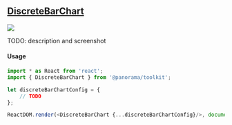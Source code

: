 ## [DiscreteBarChart](./src/DiscreteBarChart)

<a href='./src/DiscreteBarChart/DiscreteBarChart.jsx'><img src='https://cloud.githubusercontent.com/assets/1127259/11770147/743ed722-a1ac-11e5-87ab-5d4b9ea673e9.png'></a>

TODO: description and screenshot


#### Usage
```js
import * as React from 'react';
import { DiscreteBarChart } from '@panorama/toolkit';

let discreteBarChartConfig = {
	// TODO
};

ReactDOM.render(<DiscreteBarChart {...discreteBarChartConfig}/>, document.body);
```
